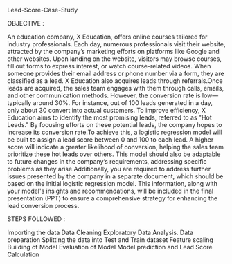 Lead-Score-Case-Study

OBJECTIVE :

An education company, X Education, offers online courses tailored for industry professionals. Each day, numerous professionals visit their website, attracted by the company’s marketing efforts on platforms like Google and other websites. Upon landing on the website, visitors may browse courses, fill out forms to express interest, or watch course-related videos. When someone provides their email address or phone number via a form, they are classified as a lead. X Education also acquires leads through referrals.Once leads are acquired, the sales team engages with them through calls, emails, and other communication methods. However, the conversion rate is low—typically around 30%. For instance, out of 100 leads generated in a day, only about 30 convert into actual customers. To improve efficiency, X Education aims to identify the most promising leads, referred to as "Hot Leads." By focusing efforts on these potential leads, the company hopes to increase its conversion rate.To achieve this, a logistic regression model will be built to assign a lead score between 0 and 100 to each lead. A higher score will indicate a greater likelihood of conversion, helping the sales team prioritize these hot leads over others. This model should also be adaptable to future changes in the company’s requirements, addressing specific problems as they arise.Additionally, you are required to address further issues presented by the company in a separate document, which should be based on the initial logistic regression model. This information, along with your model's insights and recommendations, will be included in the final presentation (PPT) to ensure a comprehensive strategy for enhancing the lead conversion process.

STEPS FOLLOWED :

Importing the data
Data Cleaning
Exploratory Data Analysis.
Data preparation
Splitting the data into Test and Train dataset
Feature scaling
Building of Model
Evaluation of Model
Model prediction and Lead Score Calculation
